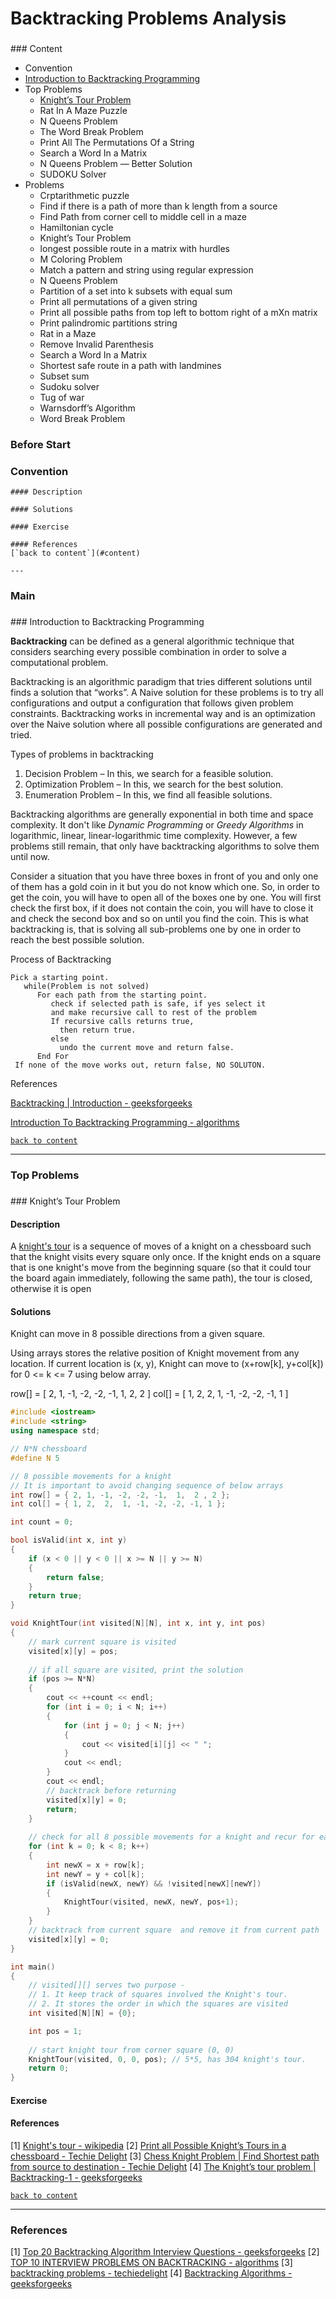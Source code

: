 # Backtracking Problems Analysis

<h3 id="content"></h3>
### Content

- Convention
- [Introduction to Backtracking Programming](#intr)
- Top Problems
  - [Knight’s Tour Problem](#ktpr)
  - Rat In A Maze Puzzle
  - N Queens Problem
  - The Word Break Problem
  - Print All The Permutations Of a String
  - Search a Word In a Matrix
  - N Queens Problem — Better Solution
  - SUDOKU Solver
- Problems
  - Crptarithmetic puzzle
  - Find if there is a path of more than k length from a source
  - Find Path from corner cell to middle cell in a maze
  - Hamiltonian cycle
  - Knight’s Tour Problem
  - longest possible route in a matrix with hurdles
  - M Coloring Problem
  - Match a pattern and string using regular expression
  - N Queens Problem
  - Partition of a set into k subsets with equal sum
  - Print all permutations of a given string
  - Print all possible paths from top left to bottom right of a mXn matrix
  - Print palindromic partitions string
  - Rat in a Maze
  - Remove Invalid Parenthesis
  - Search a Word In a Matrix
  - Shortest safe route in a path with landmines
  - Subset sum
  - Sudoku solver
  - Tug of war
  - Warnsdorff’s Algorithm
  - Word Break Problem

### Before Start

### Convention

```
#### Description

#### Solutions

#### Exercise

#### References
[`back to content`](#content)

---
```




### Main

<h3 id="intr"></h3>
### Introduction to Backtracking Programming

**Backtracking** can be defined as a general algorithmic technique that considers searching every possible combination in order to solve a computational problem.

Backtracking is an algorithmic paradigm that tries different solutions until finds a solution that “works”.  A Naive solution for these problems is to try all configurations and output a configuration that follows given problem constraints. Backtracking works in incremental way and is an optimization over the Naive solution where all possible configurations are generated and tried.

Types of problems in backtracking

1. Decision Problem – In this, we search for a feasible solution.
2. Optimization Problem – In this, we search for the best solution.
3. Enumeration Problem – In this, we find all feasible solutions.

Backtracking algorithms are generally exponential in both time and space complexity. It don't like *Dynamic Programming* or *Greedy Algorithms* in logarithmic, linear, linear-logarithmic time complexity. However, a few  problems still remain, that only have backtracking algorithms to solve them until now.

Consider a situation that you have three boxes in front of you and only one of them has a gold coin in it but you do not know which one. So, in order to get the coin, you will have to open all of the boxes one by one. You will first check the first box, if it does not contain the coin, you will have to close it and check the second box and so on until you find the coin. This is what backtracking is, that is solving all sub-problems one by one in order to reach the best possible solution.

Process of Backtracking

```
Pick a starting point.
   while(Problem is not solved)
      For each path from the starting point.
         check if selected path is safe, if yes select it
         and make recursive call to rest of the problem
         If recursive calls returns true, 
           then return true.
         else 
           undo the current move and return false.
      End For
 If none of the move works out, return false, NO SOLUTON.
```



References

[Backtracking | Introduction - geeksforgeeks](https://www.geeksforgeeks.org/backtracking-introduction/)

[Introduction To Backtracking Programming - algorithms](https://algorithms.tutorialhorizon.com/introduction-to-backtracking-programming/)



[`back to content`](#content)

---



### Top Problems

<h3 id="ktpr"></h3>
### Knight’s Tour Problem

#### Description

A [knight's tour](https://en.wikipedia.org/wiki/Knight%27s_tour) is a sequence of moves of a knight on a chessboard such that the knight visits every square only once. If the knight ends on a square that is one knight's move from the beginning square (so that it could tour the board again immediately, following the same path), the tour is closed, otherwise it is open

#### Solutions

Knight can move in 8 possible directions from a given square.

Using arrays stores the relative position of Knight movement from any location. If current location is (x, y), Knight can move to (x+row[k], y+col[k]) for 0 <= k <= 7 using below array.

row[] = [ 2, 1, -1, -2, -2, -1, 1, 2, 2 ]
col[] = [ 1, 2, 2, 1, -1, -2, -2, -1, 1 ]

```cpp
#include <iostream>
#include <string>
using namespace std;

// N*N chessboard
#define N 5

// 8 possible movements for a knight
// It is important to avoid changing sequence of below arrays
int row[] = { 2, 1, -1, -2, -2, -1,  1,  2 , 2 };
int col[] = { 1, 2,  2,  1, -1, -2, -2, -1, 1 };

int count = 0;

bool isValid(int x, int y)
{
	if (x < 0 || y < 0 || x >= N || y >= N)
	{
		return false;
	}
	return true;
}

void KnightTour(int visited[N][N], int x, int y, int pos)
{
	// mark current square is visited
	visited[x][y] = pos;
	
	// if all square are visited, print the solution
	if (pos >= N*N)
	{
		cout << ++count << endl;
		for (int i = 0; i < N; i++)
		{
			for (int j = 0; j < N; j++)
			{
				cout << visited[i][j] << " ";
			}
			cout << endl;
		}
		cout << endl;
		// backtrack before returning
		visited[x][y] = 0;
		return;
	}
	
	// check for all 8 possible movements for a knight and recur for each valid movement
	for (int k = 0; k < 8; k++)
	{
		int newX = x + row[k];
		int newY = y + col[k];
		if (isValid(newX, newY) && !visited[newX][newY])
		{
			KnightTour(visited, newX, newY, pos+1);
		}
	}
	// backtrack from current square  and remove it from current path
	visited[x][y] = 0;
}

int main()
{
	// visited[][] serves two purpose -
    // 1. It keep track of squares involved the Knight's tour.
    // 2. It stores the order in which the squares are visited
	int visited[N][N] = {0};

	int pos = 1;
	
	// start knight tour from corner square (0, 0)
	KnightTour(visited, 0, 0, pos); // 5*5, has 304 knight's tour.
	return 0;
}
```



#### Exercise

#### References

[1] [Knight's tour - wikipedia]([https://en.wikipedia.org/wiki/Knight%27s_tour](https://en.wikipedia.org/wiki/Knight's_tour))
[2] [Print all Possible Knight’s Tours in a chessboard - Techie Delight](https://www.techiedelight.com/print-possible-knights-tours-chessboard/)
[3] [Chess Knight Problem | Find Shortest path from source to destination - Techie Delight](https://www.techiedelight.com/chess-knight-problem-find-shortest-path-source-destination/)
[4] [The Knight’s tour problem | Backtracking-1 - geeksforgeeks](https://www.geeksforgeeks.org/the-knights-tour-problem-backtracking-1/)

[`back to content`](#content)

---





### References

[1] [Top 20 Backtracking Algorithm Interview Questions - geeksforgeeks](https://www.geeksforgeeks.org/top-20-backtracking-algorithm-interview-questions/)
[2] [TOP 10 INTERVIEW PROBLEMS ON BACKTRACKING - algorithms](https://algorithms.tutorialhorizon.com/top-10-problems-on-backtracking/)
[3] [backtracking problems - techiedelight](https://www.techiedelight.com/Category/backtracking/)
[4] [Backtracking Algorithms - geeksforgeeks](https://www.geeksforgeeks.org/backtracking-algorithms/)